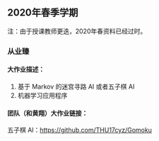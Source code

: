 ## 2020年春季学期

注：由于授课教师更迭，2020年春资料已经过时。

### 从业臻

#### 大作业描述：

1. 基于 Markov 的迷宫寻路 AI 或者五子棋 AI
2. 机器学习应用程序

#### 团队（和黄翔）大作业链接：

五子棋 AI：https://github.com/THU17cyz/Gomoku
